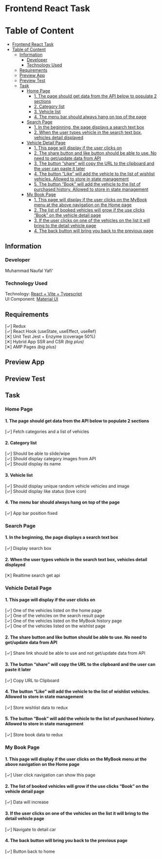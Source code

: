 # Frontend React Task

# Table of Content

- [Frontend React Task](#frontend-react-task)
- [Table of Content](#table-of-content)
  - [Information](#information)
    - [Developer](#developer)
    - [Technology Used](#technology-used)
  - [Requirements](#requirements)
  - [Preview App](#preview-app)
  - [Preview Test](#preview-test)
  - [Task](#task)
    - [Home Page](#home-page)
      - [1. The page should get data from the API below to populate 2 sections](#1-the-page-should-get-data-from-the-api-below-to-populate-2-sections)
      - [2. Category list](#2-category-list)
      - [3. Vehicle list](#3-vehicle-list)
      - [4. The menu bar should always hang on top of the page](#4-the-menu-bar-should-always-hang-on-top-of-the-page)
    - [Search Page](#search-page)
      - [1. In the beginning, the page displays a search text box](#1-in-the-beginning-the-page-displays-a-search-text-box)
      - [2. When the user types vehicle in the search text box, vehicles detail displayed](#2-when-the-user-types-vehicle-in-the-search-text-box-vehicles-detail-displayed)
    - [Vehicle Detail Page](#vehicle-detail-page)
      - [1. This page will display if the user clicks on](#1-this-page-will-display-if-the-user-clicks-on)
      - [2. The share button and like button should be able to use. No need to get/update data from API](#2-the-share-button-and-like-button-should-be-able-to-use-no-need-to-getupdate-data-from-api)
      - [3. The button “share” will copy the URL to the clipboard and the user can paste it later](#3-the-button-share-will-copy-the-url-to-the-clipboard-and-the-user-can-paste-it-later)
      - [4. The button “Like” will add the vehicle to the list of wishlist vehicles. Allowed to store in state management](#4-the-button-like-will-add-the-vehicle-to-the-list-of-wishlist-vehicles-allowed-to-store-in-state-management)
      - [5. The button “Book” will add the vehicle to the list of purchased history. Allowed to store in state management](#5-the-button-book-will-add-the-vehicle-to-the-list-of-purchased-history-allowed-to-store-in-state-management)
    - [My Book Page](#my-book-page)
      - [1. This page will display if the user clicks on the MyBook menu at the above navigation on the Home page](#1-this-page-will-display-if-the-user-clicks-on-the-mybook-menu-at-the-above-navigation-on-the-home-page)
      - [2. The list of booked vehicles will grow if the use clicks “Book” on the vehicle detail page](#2-the-list-of-booked-vehicles-will-grow-if-the-use-clicks-book-on-the-vehicle-detail-page)
      - [3. If the user clicks on one of the vehicles on the list it will bring to the detail vehicle page](#3-if-the-user-clicks-on-one-of-the-vehicles-on-the-list-it-will-bring-to-the-detail-vehicle-page)
      - [4. The back button will bring you back to the previous page](#4-the-back-button-will-bring-you-back-to-the-previous-page)

## Information

### Developer

Muhammad Naufal Yafi'

### Technology Used

Technology: [React + Vite + Typescript](https://vitejs.dev/guide/)  
UI Component: [Material UI](https://mui.com/material-ui/)

## Requirements

[✓]  Redux  
[✓]  React Hook (useState, useEffect, useRef)  
[✕]  Unit Test Jest + Enzyme (coverage 50%)  
[✕]  Hybrid App SSR and CSR _(big plus)_  
[✕]  AMP Pages _(big plus)_  

## Preview App

## Preview Test

## Task

### Home Page

#### 1. The page should get data from the API below to populate 2 sections
[✓] Fetch categories and a list of vehicles

#### 2. Category list
[✓] Should be able to slide/wipe  
[✓] Should display category images from API  
[✓] Should display its name  

#### 3. Vehicle list
[✓] Should display unique random vehicle vehicles and image  
[✓] Should display like status (love icon)
   
#### 4. The menu bar should always hang on top of the page
[✓] App bar position fixed

### Search Page

#### 1. In the beginning, the page displays a search text box
[✓] Display search box

#### 2. When the user types vehicle in the search text box, vehicles detail displayed
[✕] Realtime search get api

### Vehicle Detail Page

#### 1. This page will display if the user clicks on
[✓] One of the vehicles listed on the home page  
[✓] One of the vehicles on the search result page  
[✓] One of the vehicles listed on the MyBook history page  
[✓] One of the vehicles listed on the wishlist page  

#### 2. The share button and like button should be able to use. No need to get/update data from API
[✓] Share link should be able to use and not get/update data from API

#### 3. The button “share” will copy the URL to the clipboard and the user can paste it later
[✓] Copy URL to Clipboard

#### 4. The button “Like” will add the vehicle to the list of wishlist vehicles. Allowed to store in state management
[✓] Store wishlist data to redux

#### 5. The button “Book” will add the vehicle to the list of purchased history. Allowed to store in state management
[✓] Store book data to redux

### My Book Page

#### 1. This page will display if the user clicks on the MyBook menu at the above navigation on the Home page
[✓] User click navigation can show this page

#### 2. The list of booked vehicles will grow if the use clicks “Book” on the vehicle detail page
[✓] Data will increase

#### 3. If the user clicks on one of the vehicles on the list it will bring to the detail vehicle page
[✓] Navigate to detail car

#### 4. The back button will bring you back to the previous page
[✓] Button back to home

